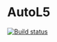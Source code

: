 # AutoL5 #
[![Build status](https://ci.appveyor.com/api/projects/status/l80923caboinufy3/branch/master?svg=true)](https://ci.appveyor.com/project/ZhukovaAnna33473/autol5/branch/master)
